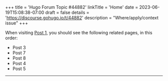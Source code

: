 +++
title = 'Hugo Forum Topic #44882'
linkTitle = 'Home'
date = 2023-06-19T15:08:38-07:00
draft = false
details = 'https://discourse.gohugo.io/t/44882'
description = "Where/apply/context issue"
+++

When visiting [Post 1](/posts/post-1), you should see the following related pages, in this order:

- Post 3
- Post 7
- Post 8
- Post 4
- Post 5

---
